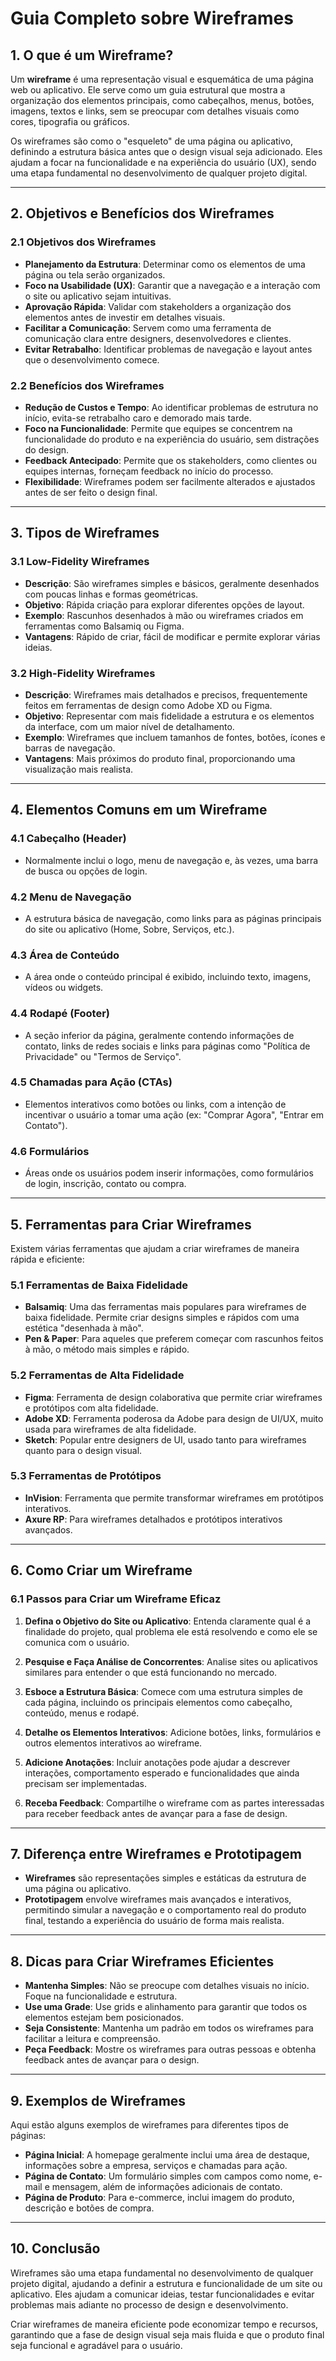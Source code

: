 # Guia Completo sobre Wireframes

## 1. O que é um Wireframe?

Um **wireframe** é uma representação visual e esquemática de uma página web ou aplicativo. Ele serve como um guia estrutural que mostra a organização dos elementos principais, como cabeçalhos, menus, botões, imagens, textos e links, sem se preocupar com detalhes visuais como cores, tipografia ou gráficos.

Os wireframes são como o "esqueleto" de uma página ou aplicativo, definindo a estrutura básica antes que o design visual seja adicionado. Eles ajudam a focar na funcionalidade e na experiência do usuário (UX), sendo uma etapa fundamental no desenvolvimento de qualquer projeto digital.

---

## 2. Objetivos e Benefícios dos Wireframes

### 2.1 Objetivos dos Wireframes
- **Planejamento da Estrutura**: Determinar como os elementos de uma página ou tela serão organizados.
- **Foco na Usabilidade (UX)**: Garantir que a navegação e a interação com o site ou aplicativo sejam intuitivas.
- **Aprovação Rápida**: Validar com stakeholders a organização dos elementos antes de investir em detalhes visuais.
- **Facilitar a Comunicação**: Servem como uma ferramenta de comunicação clara entre designers, desenvolvedores e clientes.
- **Evitar Retrabalho**: Identificar problemas de navegação e layout antes que o desenvolvimento comece.

### 2.2 Benefícios dos Wireframes
- **Redução de Custos e Tempo**: Ao identificar problemas de estrutura no início, evita-se retrabalho caro e demorado mais tarde.
- **Foco na Funcionalidade**: Permite que equipes se concentrem na funcionalidade do produto e na experiência do usuário, sem distrações do design.
- **Feedback Antecipado**: Permite que os stakeholders, como clientes ou equipes internas, forneçam feedback no início do processo.
- **Flexibilidade**: Wireframes podem ser facilmente alterados e ajustados antes de ser feito o design final.

---

## 3. Tipos de Wireframes

### 3.1 Low-Fidelity Wireframes
- **Descrição**: São wireframes simples e básicos, geralmente desenhados com poucas linhas e formas geométricas.
- **Objetivo**: Rápida criação para explorar diferentes opções de layout.
- **Exemplo**: Rascunhos desenhados à mão ou wireframes criados em ferramentas como Balsamiq ou Figma.
- **Vantagens**: Rápido de criar, fácil de modificar e permite explorar várias ideias.

### 3.2 High-Fidelity Wireframes
- **Descrição**: Wireframes mais detalhados e precisos, frequentemente feitos em ferramentas de design como Adobe XD ou Figma.
- **Objetivo**: Representar com mais fidelidade a estrutura e os elementos da interface, com um maior nível de detalhamento.
- **Exemplo**: Wireframes que incluem tamanhos de fontes, botões, ícones e barras de navegação.
- **Vantagens**: Mais próximos do produto final, proporcionando uma visualização mais realista.

---

## 4. Elementos Comuns em um Wireframe

### 4.1 Cabeçalho (Header)
- Normalmente inclui o logo, menu de navegação e, às vezes, uma barra de busca ou opções de login.
  
### 4.2 Menu de Navegação
- A estrutura básica de navegação, como links para as páginas principais do site ou aplicativo (Home, Sobre, Serviços, etc.).

### 4.3 Área de Conteúdo
- A área onde o conteúdo principal é exibido, incluindo texto, imagens, vídeos ou widgets.

### 4.4 Rodapé (Footer)
- A seção inferior da página, geralmente contendo informações de contato, links de redes sociais e links para páginas como "Política de Privacidade" ou "Termos de Serviço".

### 4.5 Chamadas para Ação (CTAs)
- Elementos interativos como botões ou links, com a intenção de incentivar o usuário a tomar uma ação (ex: "Comprar Agora", "Entrar em Contato").

### 4.6 Formulários
- Áreas onde os usuários podem inserir informações, como formulários de login, inscrição, contato ou compra.

---

## 5. Ferramentas para Criar Wireframes

Existem várias ferramentas que ajudam a criar wireframes de maneira rápida e eficiente:

### 5.1 Ferramentas de Baixa Fidelidade
- **Balsamiq**: Uma das ferramentas mais populares para wireframes de baixa fidelidade. Permite criar designs simples e rápidos com uma estética "desenhada à mão".
- **Pen & Paper**: Para aqueles que preferem começar com rascunhos feitos à mão, o método mais simples e rápido.

### 5.2 Ferramentas de Alta Fidelidade
- **Figma**: Ferramenta de design colaborativa que permite criar wireframes e protótipos com alta fidelidade.
- **Adobe XD**: Ferramenta poderosa da Adobe para design de UI/UX, muito usada para wireframes de alta fidelidade.
- **Sketch**: Popular entre designers de UI, usado tanto para wireframes quanto para o design visual.

### 5.3 Ferramentas de Protótipos
- **InVision**: Ferramenta que permite transformar wireframes em protótipos interativos.
- **Axure RP**: Para wireframes detalhados e protótipos interativos avançados.

---

## 6. Como Criar um Wireframe

### 6.1 Passos para Criar um Wireframe Eficaz

1. **Defina o Objetivo do Site ou Aplicativo**: Entenda claramente qual é a finalidade do projeto, qual problema ele está resolvendo e como ele se comunica com o usuário.
   
2. **Pesquise e Faça Análise de Concorrentes**: Analise sites ou aplicativos similares para entender o que está funcionando no mercado.
   
3. **Esboce a Estrutura Básica**: Comece com uma estrutura simples de cada página, incluindo os principais elementos como cabeçalho, conteúdo, menus e rodapé.

4. **Detalhe os Elementos Interativos**: Adicione botões, links, formulários e outros elementos interativos ao wireframe.

5. **Adicione Anotações**: Incluir anotações pode ajudar a descrever interações, comportamento esperado e funcionalidades que ainda precisam ser implementadas.

6. **Receba Feedback**: Compartilhe o wireframe com as partes interessadas para receber feedback antes de avançar para a fase de design.

---

## 7. Diferença entre Wireframes e Prototipagem

- **Wireframes** são representações simples e estáticas da estrutura de uma página ou aplicativo.
- **Prototipagem** envolve wireframes mais avançados e interativos, permitindo simular a navegação e o comportamento real do produto final, testando a experiência do usuário de forma mais realista.

---

## 8. Dicas para Criar Wireframes Eficientes

- **Mantenha Simples**: Não se preocupe com detalhes visuais no início. Foque na funcionalidade e estrutura.
- **Use uma Grade**: Use grids e alinhamento para garantir que todos os elementos estejam bem posicionados.
- **Seja Consistente**: Mantenha um padrão em todos os wireframes para facilitar a leitura e compreensão.
- **Peça Feedback**: Mostre os wireframes para outras pessoas e obtenha feedback antes de avançar para o design.

---

## 9. Exemplos de Wireframes

Aqui estão alguns exemplos de wireframes para diferentes tipos de páginas:

- **Página Inicial**: A homepage geralmente inclui uma área de destaque, informações sobre a empresa, serviços e chamadas para ação.
- **Página de Contato**: Um formulário simples com campos como nome, e-mail e mensagem, além de informações adicionais de contato.
- **Página de Produto**: Para e-commerce, inclui imagem do produto, descrição e botões de compra.

---

## 10. Conclusão

Wireframes são uma etapa fundamental no desenvolvimento de qualquer projeto digital, ajudando a definir a estrutura e funcionalidade de um site ou aplicativo. Eles ajudam a comunicar ideias, testar funcionalidades e evitar problemas mais adiante no processo de design e desenvolvimento.

Criar wireframes de maneira eficiente pode economizar tempo e recursos, garantindo que a fase de design visual seja mais fluida e que o produto final seja funcional e agradável para o usuário.
